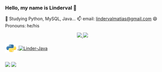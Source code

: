 ### Hello, my name is Linderval 👋

🌱 Studying Python, MySQL, Java...
📫 email: lindervalmatias@gmail.com
😄 Pronouns: he/his

<div align="center">
  <a href="https://github.com/Linderval-Moura">
  <img height="180em" src="https://github-readme-stats.vercel.app/api?username=Linderval-Moura&show_icons=true&theme=dark&include_all_commits=true&count_private=false"/>
  <img height="180em" src="https://github-readme-stats.vercel.app/api/top-langs/?username=Linderval-Moura&layout=compact&langs_count=7&theme=dark"/>
</div>
  <div style="display: inline_block"><br>
  <img align="center" alt="Linder-Python" height="30" width="40" src="https://raw.githubusercontent.com/devicons/devicon/master/icons/python/python-original.svg">
  <img align="center" alt="Linder-Java" height="31" width="40" src="https://cdn.jsdelivr.net/gh/devicons/devicon/icons/java/java-original.svg">
</div>
  
   
  ##
</div>
   <a href = "mailto:lindervalmatias@gmail.com"><img src="https://img.shields.io/badge/-Gmail-%23333?style=for-the-badge&logo=gmail&logoColor=white" target="_blank"></a>
   <a href="https://www.linkedin.com/in/linderval-matias/" target="_blank"><img src="https://img.shields.io/badge/-LinkedIn-%230077B5?style=for-the-badge&logo=linkedin&logoColor=white" target="_blank"></a> 

 
</div>
